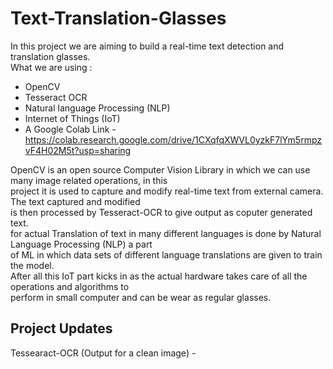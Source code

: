 # Text-Translation-Glasses
In this project we are aiming to build a real-time text detection and translation glasses.   
What we are using :
- OpenCV
- Tesseract OCR
- Natural language Processing (NLP)
- Internet of Things (IoT)
- A Google Colab Link - https://colab.research.google.com/drive/1CXqfqXWVL0yzkF7lYm5rmpzvF4H02M5t?usp=sharing   

OpenCV is an open source Computer Vision Library in which we can use many image related operations, in this   
project it is used to capture and modify real-time text from external camera. The text captured and modified    
is then processed by Tesseract-OCR to give output as coputer generated text.  
for actual Translation of text in many different languages is done by Natural Language Processing (NLP) a part   
of ML in which data sets of different language translations are given to train the model.  
After all this IoT part kicks in as the actual hardware takes care of all the operations and algorithms to  
perform in small computer and can be wear as regular glasses.     


<h2 style:"text-align="center":">Project Updates</h2>
Tessearact-OCR (Output for a clean image) -  
